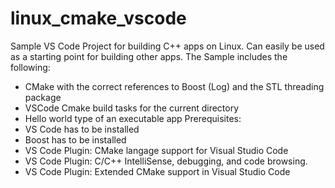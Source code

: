 # linux_cmake_vscode
Sample VS Code Project for building C++ apps on Linux.
Can easily be used as a starting point for building other apps.
The Sample includes the following:
- CMake with the correct references to Boost (Log) and the STL threading package
- VSCode Cmake build tasks for the current directory
- Hello world type of an executable app
Prerequisites:
- VS Code has to be installed
- Boost has to be installed
- VS Code Plugin: CMake langage support for Visual Studio Code
- VS Code Plugin: C/C++ IntelliSense, debugging, and code browsing.
- VS Code Plugin: Extended CMake support in Visual Studio Code
